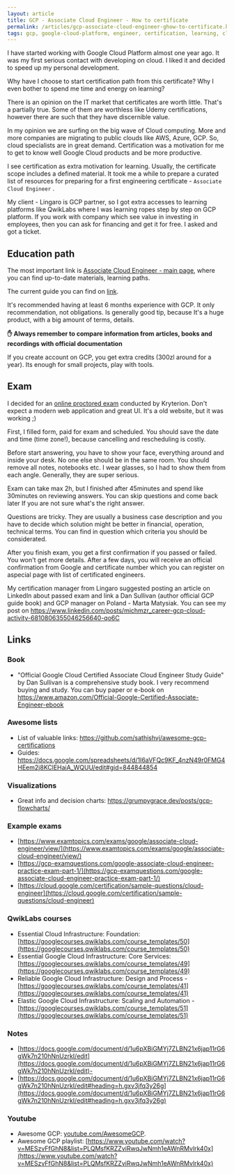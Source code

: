 ```yaml
---
layout: article
title: GCP - Associate Cloud Engineer - How to certificate
permalink: /articles/gcp-associate-cloud-engineer-ghow-to-certificate.html
tags: gcp, google-cloud-platform, engineer, certification, learning, cloud, career
---
```


I have started working with Google Cloud Platform almost one year ago. It was my first serious contact with developing on cloud. I liked it and decided to speed  up my personal development.

Why have I choose to start certification path from this certificate? Why I even bother to spend me time and energy on learning?

There is an opinion on the IT market that certificates are worth little. That's a partially true. Some of them are worthless like Udemy certifications, however there are such that they have discernible value.

In my opinion we are surfing on the big wave of Cloud computing. More and more companies are migrating to public clouds like AWS, Azure, GCP. So, cloud specialists are in great demand. Certification was a motivation for me to get to know well Google Cloud products and be more productive.
<!--more-->
I see certification as extra  motivation for learning. Usually, the certificate scope includes a defined material. It took me a while to prepare a curated list of resources for preparing for a first engineering certificate - `Associate Cloud Engineer` .

My client - Lingaro is GCP partner, so I got extra accesses to learning platforms like QwikLabs where I was learning ropes step by step on GCP platform. If you work with company which see value in investing in employees, then you can ask for financing and get it for free. I asked and got a ticket.

## Education path

The most important link is [Associate Cloud Engineer - main page](https://cloud.google.com/certification/cloud-engineer), where you can find up-to-date materials, learning paths.

The current guide you can find on [link](https://cloud.google.com/certification/guides/cloud-engineer).

It's recommended having at least 6 months experience
with GCP. It only recommendation, not obligations. Is generally good tip, because It's a huge product, with a big amount of terms, details.

**✋ Always remember to compare information from articles, books and recordings with official documentation**

If you create account on GCP, you get extra credits (300zl around for a year). Its enough for small projects, play with tools.

## Exam

I decided for an [online proctored exam](https://www.webassessor.com/wa.do?page=certInfo&branding=GOOGLECLOUD&tabs=13) conducted by Kryterion. Don't expect a modern web application and great UI. It's a old website, but it was working ;)

First, I filled form, paid for exam and scheduled. You should save the date and time (time zone!), because cancelling and rescheduling is costly.

Before start answering, you have to show your face, everything around and inside your desk. No one else should be in the same room. You should remove all notes, notebooks etc. I wear glasses, so I had to show them from each angle. Generally, they are super serious.

Exam can take max 2h, but I finished after 45minutes and spend like 30minutes on reviewing answers. You can skip questions and come back later If you are not sure what's the right answer.

Questions are tricky. They are usually a business case description and you have to decide which solution might be better in financial, operation, technical terms. You can find in question which criteria you should be considerated.

After you finish exam, you get a first confirmation if you passed or failed. You won't get more details. After a few days, you will receive an official confirmation from Google and certificate number which you can register on aspecial page with list of certificated engineers.

My certification manager from Lingaro suggested posting an article on LinkedIn about passed exam and link a Dan Sullivan (author official GCP guide book) and GCP manager on Poland - Marta Matysiak. You can see my post on
<https://www.linkedin.com/posts/michmzr_career-gcp-cloud-activity-6810806355046256640-qo6C>

## Links

### Book

- "Official Google Cloud Certified Associate Cloud Engineer Study Guide" by Dan Sullivan is a comprehensive study book. I very recommend buying and study. You can buy paper or e-book on <https://www.amazon.com/Official-Google-Certified-Associate-Engineer-ebook>

### Awesome lists

- List of valuable links: <https://github.com/sathishvj/awesome-gcp-certifications>
- Guides: <https://docs.google.com/spreadsheets/d/1I6aVFQc9KF_4nzN49r0FMG4HEem2j8KClEHaiA_WQUU/edit#gid=844844854>

### Visualizations

- Great info and decision charts: <https://grumpygrace.dev/posts/gcp-flowcharts/>

### Example exams

- [https://www.examtopics.com/exams/google/associate-cloud-engineer/view/](https://www.examtopics.com/exams/google/associate-cloud-engineer/view/)
- [https://gcp-examquestions.com/google-associate-cloud-engineer-practice-exam-part-1/](https://gcp-examquestions.com/google-associate-cloud-engineer-practice-exam-part-1/)
- [https://cloud.google.com/certification/sample-questions/cloud-engineer](https://cloud.google.com/certification/sample-questions/cloud-engineer)

### QwikLabs courses

- Essential Cloud Infrastructure: Foundation: [https://googlecourses.qwiklabs.com/course_templates/50](https://googlecourses.qwiklabs.com/course_templates/50)
- Essential Google Cloud Infrastructure: Core Services: [https://googlecourses.qwiklabs.com/course_templates/49](https://googlecourses.qwiklabs.com/course_templates/49)
- Reliable Google Cloud Infrastructure: Design and Process - [https://googlecourses.qwiklabs.com/course_templates/41](https://googlecourses.qwiklabs.com/course_templates/41)
- Elastic Google Cloud Infrastructure: Scaling and Automation - [https://googlecourses.qwiklabs.com/course_templates/51](https://googlecourses.qwiklabs.com/course_templates/51)

### Notes

- [https://docs.google.com/document/d/1u6pXBiGMYj7ZLBN21x6jap11rG6gWk7n210hNnUzrkI/edit](https://docs.google.com/document/d/1u6pXBiGMYj7ZLBN21x6jap11rG6gWk7n210hNnUzrkI/edit)-
- [https://docs.google.com/document/d/1u6pXBiGMYj7ZLBN21x6jap11rG6gWk7n210hNnUzrkI/edit#heading=h.gxv3jfq3y26g](https://docs.google.com/document/d/1u6pXBiGMYj7ZLBN21x6jap11rG6gWk7n210hNnUzrkI/edit#heading=h.gxv3jfq3y26g)

### Youtube

- Awesome GCP: [youtube.com/AwesomeGCP](http://youtube.com/AwesomeGCP).
- Awesome GCP playlist: [https://www.youtube.com/watch?v=MESzvFfGhN8&list=PLQMsfKRZZviRwqJwNmh1eAWnRMvlrk40x](https://www.youtube.com/watch?v=MESzvFfGhN8&list=PLQMsfKRZZviRwqJwNmh1eAWnRMvlrk40x)